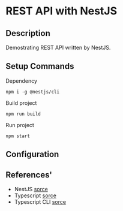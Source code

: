 # REST API with NestJS
## Description
Demostrating REST API written by NestJS.
## Setup Commands
Dependency
```
npm i -g @nestjs/cli
```
Build project
```
npm run build
```
Run project
```
npm start
```
## Configuration


## References'
- NestJS [sorce](https://docs.nestjs.com/)
- Typescript [sorce](https://www.typescriptlang.org/)
- Typescript CLI [sorce](https://www.typescriptlang.org/docs/handbook/compiler-options.html#compiler-options)
